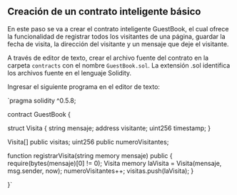 ## Creación de un contrato inteligente básico

En este paso se va a crear el contrato inteligente GuestBook, el cual ofrece la funcionalidad de registrar todos los visitantes de una página, guardar la fecha de visita, la dirección del visitante y un mensaje que deje el visitante.

A través de editor de texto, crear el archivo fuente del contrato en la carpeta
`contracts` con el nombre `GuestBook.sol`. La extensión .sol identifica los archivos fuente en el lenguaje Solidity.

Ingresar el siguiente programa en el editor de texto:  

`pragma solidity ^0.5.8;

contract GuestBook {

  struct Visita {
    string mensaje;
    address visitante;
    uint256 timestamp;
  }


  Visita[] public visitas;
  uint256 public numeroVisitantes;


  function registrarVisita(string memory mensaje) public {
    require(bytes(mensaje)[0] != 0);
    Visita memory laVisita = Visita(mensaje, msg.sender, now);
    numeroVisitantes++;
    visitas.push(laVisita);
  }


}`
